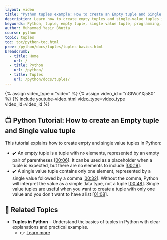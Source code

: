 ```yaml
---
layout: video
title: "Python tuples example: How to create an Empty tuple and Single value tuple"
description: Learn how to create empty tuples and single-value tuples in Python. Understand the syntax for defining these special types of tuples and when they might be useful in your Python programming.
keywords: Python, tuple, empty tuple, single value tuple, programming, data structures, Python tutorial
author: Muhammad Yasir Bhutta
course: python
topic: tuples
toc: toc/python-toc.html
prev: /python/docs/tuples/tuples-basics.html
breadcrumb:
  - title: Home
    url: /
  - title: Python
    url: /python/
  - title: Tuples
    url: /python/docs/tuples/
---
```


{% assign video_type = "video" %}
{% assign video_id = "nGIWcYXj580" %}
{% include youtube-video.html video_type=video_type video_id=video_id %}

## **📺 Python Tutorial: How to create an Empty tuple and Single value tuple**  

This tutorial explains how to create empty and single value tuples in Python:
* ✔️ An empty tuple is a tuple with no elements, represented by an empty pair of parentheses \[[00:06](http://www.youtube.com/watch?v=nGIWcYXj580&t=6)\]. It can be used as a placeholder when a tuple is expected, but there are no elements to include \[[00:19](http://www.youtube.com/watch?v=nGIWcYXj580&t=19)\].
* ✔️ A single value tuple contains only one element, represented by a single value followed by a comma \[[00:32](http://www.youtube.com/watch?v=nGIWcYXj580&t=32)\]. Without the comma, Python will interpret the value as a simple data type, not a tuple \[[00:48](http://www.youtube.com/watch?v=nGIWcYXj580&t=48)\]. Single value tuples are useful when you want to create a tuple with only one value and you don't want to have a list \[[01:08](http://www.youtube.com/watch?v=nGIWcYXj580&t=68)\].

## 📘 **Related Topics**

* **Tuples in Python** – Understand the basics of tuples in Python with clear explanations and practical examples.
  - 👉 [Learn more](../docs/tuples/tuples-basics.md)